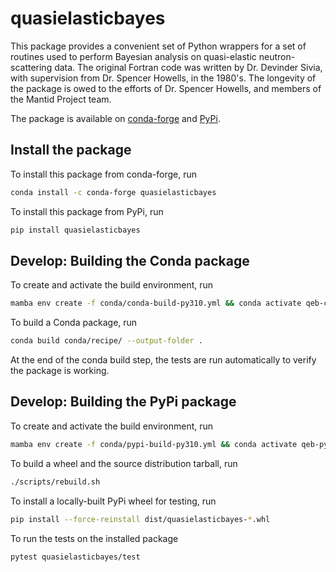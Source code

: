# quasielasticbayes

This package provides a convenient set of Python wrappers for a set of routines used to perform Bayesian analysis
on quasi-elastic neutron-scattering data. The original Fortran code was written by Dr. Devinder Sivia, with 
supervision from Dr. Spencer Howells, in the 1980's. The longevity of the package is owed to the efforts of
Dr. Spencer Howells, and members of the Mantid Project team.

The package is available on [conda-forge](https://anaconda.org/conda-forge/quasielasticbayes) and [PyPi](https://pypi.org/project/quasielasticbayes).

## Install the package

To install this package from conda-forge, run

```sh
conda install -c conda-forge quasielasticbayes
```

To install this package from PyPi, run

```sh
pip install quasielasticbayes
```

## Develop: Building the Conda package

To create and activate the build environment, run

```sh
mamba env create -f conda/conda-build-py310.yml && conda activate qeb-conda-build-py310
```

To build a Conda package, run

```sh
conda build conda/recipe/ --output-folder .
```

At the end of the conda build step, the tests are run automatically to verify the package is working.

## Develop: Building the PyPi package

To create and activate the build environment, run

```sh
mamba env create -f conda/pypi-build-py310.yml && conda activate qeb-pypi-build-py310
```

To build a wheel and the source distribution tarball, run

```sh
./scripts/rebuild.sh
```

To install a locally-built PyPi wheel for testing, run

```sh
pip install --force-reinstall dist/quasielasticbayes-*.whl
```

To run the tests on the installed package

```sh
pytest quasielasticbayes/test
```
